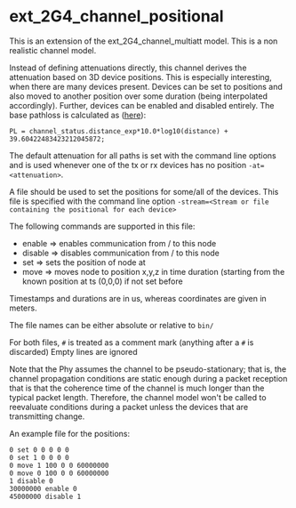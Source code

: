 # ext_2G4_channel_positional

This is an extension of the ext_2G4_channel_multiatt model. 
This is a non realistic channel model.

Instead of defining attenuations directly, this channel derives the attenuation based on 3D device positions.
This is especially interesting, when there are many devices present.
Devices can be set to positions and also moved to another position over some duration (being interpolated accordingly).
Further, devices can be enabled and disabled entirely.
The base pathloss is calculated as ([here](https://github.com/prathje/ext_2G4_channel_positional/blob/eb904e8efcbede2d1e98236163936f4a2fbfb2e9/src/channel_positional.c#L309C5-L309C85)):
```
PL = channel_status.distance_exp*10.0*log10(distance) + 39.60422483423212045872;
```


The default attenuation for all paths is set with the command line options and is used whenever one of the tx or rx devices has no position
`-at=<attenuation>`.

A file should be used to set the positions for some/all of the devices.
This file is specified with the command line option `-stream=<Stream or file containing the positional for each device>`

The following commands are supported in this file:
- <ts> enable <id> => enables communication from / to this node
- <ts> disable <id> => disables communication from / to this node
- <ts> set <id> <x> <y> <z> => sets the position of node <id> at <ts>
- <ts> move <id> <x> <y> <z> <duration> => moves node <id> to position x,y,z in time duration (starting from the known position at ts (0,0,0) if not set before

Timestamps and durations are in us, whereas coordinates are given in meters.

The file names can be either absolute or relative to `bin/`

For both files, `#` is treated as a comment mark (anything after a `#` is
discarded)
Empty lines are ignored

Note that the Phy assumes the channel to be pseudo-stationary; that is, the
channel propagation conditions are static enough during a packet reception that
is that the coherence time of the channel is much longer than the typical
packet length.
Therefore, the channel model won't be called to reevaluate conditions during a
packet unless the devices that are transmitting change.

An example file for the positions:

```
0 set 0 0 0 0 0
0 set 1 0 0 0 0
0 move 1 100 0 0 60000000
0 move 0 100 0 0 60000000
1 disable 0
30000000 enable 0
45000000 disable 1
```
